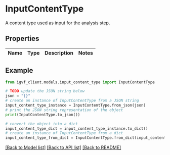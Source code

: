 # InputContentType

A content type used as input for the analysis step.

## Properties

Name | Type | Description | Notes
------------ | ------------- | ------------- | -------------

## Example

```python
from igvf_client.models.input_content_type import InputContentType

# TODO update the JSON string below
json = "{}"
# create an instance of InputContentType from a JSON string
input_content_type_instance = InputContentType.from_json(json)
# print the JSON string representation of the object
print(InputContentType.to_json())

# convert the object into a dict
input_content_type_dict = input_content_type_instance.to_dict()
# create an instance of InputContentType from a dict
input_content_type_from_dict = InputContentType.from_dict(input_content_type_dict)
```
[[Back to Model list]](../README.md#documentation-for-models) [[Back to API list]](../README.md#documentation-for-api-endpoints) [[Back to README]](../README.md)


